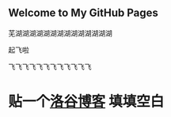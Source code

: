 ## Welcome to My GitHub Pages

芜湖湖湖湖湖湖湖湖湖湖湖湖湖湖

起飞啦

飞飞飞飞飞飞飞飞飞飞飞飞












# 贴一个[洛谷博客](https://www.luogu.com.cn/blog/Tb777/#) 填填空白
